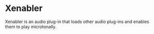 # Xenabler
Xenabler is an audio plug-in that loads other audio plug-ins and enables them to play microtonally.
